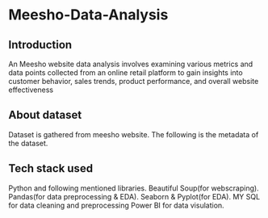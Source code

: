 # Meesho-Data-Analysis
## Introduction
An Meesho website data analysis involves examining various metrics and data points collected from an online retail platform to gain insights into customer behavior, sales trends, product performance, and overall website effectiveness
## About dataset
Dataset is gathered from meesho website. The following is the metadata of the dataset.
## Tech stack used
Python and following mentioned libraries.
Beautiful Soup(for webscraping).
Pandas(for data preprocessing & EDA).
Seaborn & Pyplot(for EDA).
MY SQL for data cleaning and preprocessing
Power BI for data visulation.
